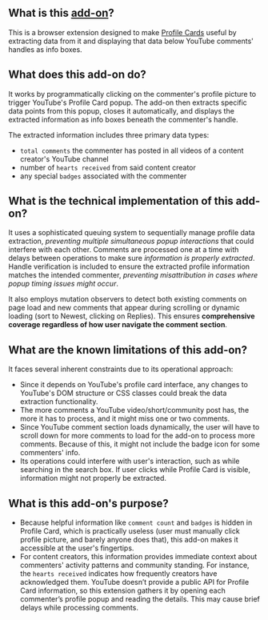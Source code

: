 ## What is this [add-on](https://addons.mozilla.org/firefox/addon/wip-yt-profile-card-info)?

This is a browser extension designed to make [Profile Cards](https://support.google.com/youtube/answer/9409333) useful by extracting data from it and displaying that data below YouTube comments' handles as info boxes.

## What does this add-on do?

It works by programmatically clicking on the commenter's profile picture to trigger YouTube's Profile Card popup. The add-on then extracts specific data points from this popup, closes it automatically, and displays the extracted information as info boxes beneath the commenter's handle.

The extracted information includes three primary data types:
- `total comments` the commenter has posted in all videos of a content creator's YouTube channel
- number of `hearts received` from said content creator
- any special `badges` associated with the commenter

## What is the technical implementation of this add-on?

It uses a sophisticated queuing system to sequentially manage profile data extraction, *preventing multiple simultaneous popup interactions* that could interfere with each other. Comments are processed one at a time with delays between operations to make sure *information is properly extracted*. Handle verification is included to ensure the extracted profile information matches the intended commenter, *preventing misattribution in cases where popup timing issues might occur*.

It also employs mutation observers to detect both existing comments on page load and new comments that appear during scrolling or dynamic loading (sort to Newest, clicking on Replies). This ensures **comprehensive coverage regardless of how user navigate the comment section**.

## What are the known limitations of this add-on?

It faces several inherent constraints due to its operational approach:
- Since it depends on YouTube's profile card interface, any changes to YouTube's DOM structure or CSS classes could break the data extraction functionality.
- The more comments a YouTube video/short/community post has, the more it has to process, and it might miss one or two comments.
- Since YouTube comment section loads dynamically, the user will have to scroll down for more comments to load for the add-on to process more comments. Because of this, it might not include the badge icon for some commenters' info.
- Its operations could interfere with user's interaction, such as while searching in the search box. If user clicks while Profile Card is visible, information might not properly be extracted.

## What is this add-on's purpose?

- Because helpful information like `comment count` and `badges` is hidden in Profile Card, which is practically useless (user must manually click profile picture, and barely anyone does that), this add-on makes it accessible at the user's fingertips.
- For content creators, this information provides immediate context about commenters' activity patterns and community standing. For instance, the `hearts received` indicates how frequently creators have acknowledged them.
YouTube doesn’t provide a public API for Profile Card information, so 
this extension gathers it by opening each commenter’s profile popup and 
reading the details. This may cause brief delays while processing 
comments.

